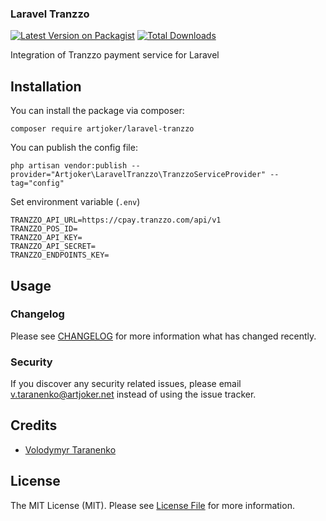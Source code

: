 ### Laravel Tranzzo

[![Latest Version on Packagist](https://img.shields.io/packagist/v/artjoker/laravel-tranzzo.svg?style=flat-square)](https://packagist.org/packages/artjoker/laravel-tranzzo)
[![Total Downloads](https://img.shields.io/packagist/dt/artjoker/laravel-tranzzo.svg?style=flat-square)](https://packagist.org/packages/artjoker/laravel-tranzzo)

Integration of Tranzzo payment service for Laravel

## Installation

You can install the package via composer:

```
composer require artjoker/laravel-tranzzo
```
You can publish the config file:
```
php artisan vendor:publish --provider="Artjoker\LaravelTranzzo\TranzzoServiceProvider" --tag="config"
```

Set environment variable (`.env`)
```
TRANZZO_API_URL=https://cpay.tranzzo.com/api/v1
TRANZZO_POS_ID=
TRANZZO_API_KEY=
TRANZZO_API_SECRET=
TRANZZO_ENDPOINTS_KEY=
```

## Usage



### Changelog

Please see [CHANGELOG](CHANGELOG.md) for more information what has changed recently.

### Security

If you discover any security related issues, please email v.taranenko@artjoker.net instead of using the issue tracker.

## Credits

- [Volodymyr Taranenko](https://github.com/VT2)

## License

The MIT License (MIT). Please see [License File](LICENSE.md) for more information.


